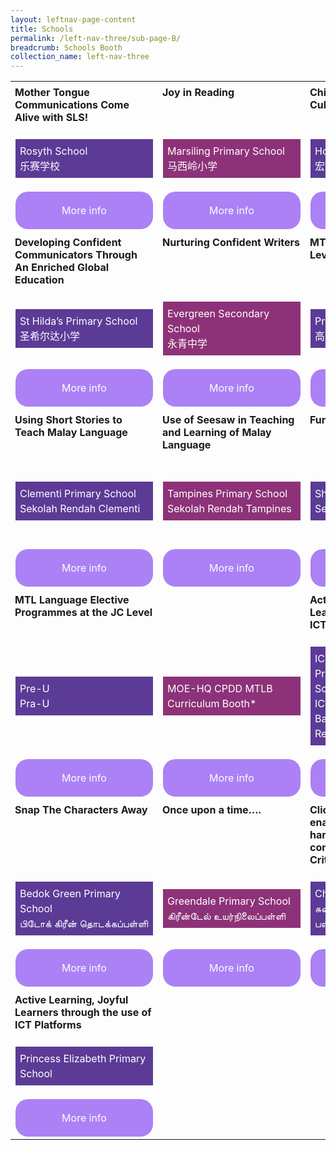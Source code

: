```yaml
---
layout: leftnav-page-content
title: Schools
permalink: /left-nav-three/sub-page-B/
breadcrumb: Schools Booth
collection_name: left-nav-three
---
```

<style>
.tdHead{
 vertical-align: top;
 padding: 7px;
   
 
}
.bottomBoxOdd{
background-color: #5c3b96;
padding: 7px;
color: #ffffff;
  
line-height :1.5rem !important;
}
.bottomBoxEven{
  background-color: #8d3278;
  padding: 7px;
  color: #ffffff;
  
  line-height :1.5rem !important;
}
.baseTD{
width:25%
}
 
.btnInfo {
    background: #ab81f5;
    color: #fff !important;
    display: block;
    padding: 20px 10px;
    text-align: center;
    text-decoration: none !important;
    width: 200px;
    border-radius: 20px !important;  
}
.btnInfo {
    -webkit-border-radius: 20px;
    -moz-border-radius: 20px;
    -ms-border-radius: 20px;
    -o-border-radius: 20px;
}
.btnInfo:hover {
    background: #583399;
}
</style>
<table style="width:100%;" cellspacing="20" cellpadding="20">

<tr>
  <td class="baseTD tdHead">
   <b>Mother Tongue Communications Come Alive with SLS!</b><br>
  </td>
  <td class="baseTD tdHead"> <b>Joy in Reading</b><br>
  </td>
  <td class="baseTD tdHead"> <b>Chinese Language Camp; Cultural Fortnight</b><br>
  </td>
  <td class="baseTD tdHead"><b>CL eXcite - Joy of Learning</b><br>
  </td>
</tr>
<tr>
<td class="baseTD ">
  <p class="bottomBoxOdd">Rosyth School<br>乐赛学校 </p></td>
 
<td class="baseTD ">
   <p class="bottomBoxEven">Marsiling Primary School<br>马西岭小学 </p> </td>
 
<td class="baseTD ">
 <p class="bottomBoxOdd">Hong Wen School<br>宏文学校
</p></td>
<td class="baseTD">
 <p class="bottomBoxEven">Xingnan Primary School<br>醒南小学
</p> 
</td>
</tr>
  <tr>
    <td> 
	    <a href="https://event-reg.biz/Registration/MTLSSynopsis?Session=S1C"  class="btnInfo">More info</a>
    </td>
    <td> 
		<a href="https://event-reg.biz/Registration/MTLSSynopsis?Session=S2C"  class="btnInfo">More info</a>
    </td>
    <td>
	    <a href="https://event-reg.biz/Registration/MTLSSynopsis?Session=S3C"  class="btnInfo">More info</a>
    </td>
    <td>
   	    <a href="https://event-reg.biz/Registration/MTLSSynopsis?Session=S4C"  class="btnInfo">More info</a>
    </td>
  </tr>
  <tr>
  <td class="baseTD tdHead">
   <b>Developing Confident Communicators Through An Enriched Global Education</b><br>
  </td>
  <td class="baseTD tdHead"> <b>Nurturing Confident Writers</b><br>
  </td>
  <td class="baseTD tdHead"> <b>MTL Education at the Pre-U Level</b><br>
  </td>
  <td class="baseTD tdHead"><b>Active Learning, Joyful Learners through the use of ICT Platforms</b><br>
  </td>
</tr>
<tr>
<td class="baseTD ">
  <p class="bottomBoxOdd">St Hilda’s Primary School<br> 圣希尔达小学 </p></td>
 
<td class="baseTD ">
   <p class="bottomBoxEven">Evergreen Secondary School<br>永青中学 </p> </td>
 
<td class="baseTD ">
 <p class="bottomBoxOdd">Pre-U<br>高中
</p></td>
<td class="baseTD">
 <p class="bottomBoxEven">Princess Elizabeth Primary School
</p> 
</td>
</tr>
  <tr>
    <td> 
	    <a href="https://event-reg.biz/Registration/MTLSSynopsis?Session=S5C"  class="btnInfo">More info</a>
    </td>
    <td> 
		<a href="https://event-reg.biz/Registration/MTLSSynopsis?Session=S12C"  class="btnInfo">More info</a>
    </td>
    <td>
	    <a href="https://event-reg.biz/Registration/MTLSSynopsis?Session=S15C"  class="btnInfo">More info</a>
    </td>
    <td>
   	    <a href="https://event-reg.biz/Registration/MTLSSynopsis?Session=S17C"  class="btnInfo">More info</a>
    </td>
  </tr>
  <tr>
  <td class="baseTD tdHead">
   <b>Using Short Stories to Teach Malay Language</b><br>
  </td>
  <td class="baseTD tdHead"> <b>Use of Seesaw in Teaching and Learning of Malay Language</b><br>
  </td>
  <td class="baseTD tdHead"> <b>Fun Learning @ Shuqun</b><br>
  </td>
  <td class="baseTD tdHead"><b>Enhancing Oral Competencies through Interactive Games </b><br>
  </td>
</tr>
<tr>
<td class="baseTD ">
  <p class="bottomBoxOdd">Clementi Primary School<br>Sekolah Rendah Clementi </p></td>
 
<td class="baseTD ">
   <p class="bottomBoxEven"> Tampines Primary School<br>Sekolah Rendah Tampines</p> </td>
 
<td class="baseTD ">
 <p class="bottomBoxOdd">Shuqun Primary School<br>Sekolah Rendah Shuqun
</p></td>
<td class="baseTD">
 <p class="bottomBoxEven">Changkat Changi Secondary School<br>Sekolah Menengah Changkat Changi
</p> 
</td>
</tr>
  <tr>
    <td> 
	    <a href="https://event-reg.biz/Registration/MTLSSynopsis?Session=S6M"  class="btnInfo">More info</a>
    </td>
    <td> 
		<a href="https://event-reg.biz/Registration/MTLSSynopsis?Session=S7M"  class="btnInfo">More info</a>
    </td>
    <td>
	    <a href="https://event-reg.biz/Registration/MTLSSynopsis?Session=S8M"  class="btnInfo">More info</a>
    </td>
    <td>
   	    <a href="https://event-reg.biz/Registration/MTLSSynopsis?Session=S13M"  class="btnInfo">More info</a>
    </td>
  </tr>
  <tr>
  <td class="baseTD tdHead">
   <b>MTL Language Elective Programmes at the JC Level</b><br>
  </td>
  <td class="baseTD tdHead"> <b></b><br>
  </td>
  <td class="baseTD tdHead"> <b>Active Learning, Joyful Learners through the use of ICT Platforms</b><br>
  </td>
  <td class="baseTD tdHead"><b>Enthuse A Primary Classroom with MK small readers!</b><br>
  </td>
</tr>
<tr>
<td class="baseTD ">
  <p class="bottomBoxOdd">Pre-U<br>Pra-U </p></td>
 
<td class="baseTD ">
   <p class="bottomBoxEven"> MOE-HQ CPDD MTLB Curriculum Booth*</p> </td>
 
<td class="baseTD ">
 <p class="bottomBoxOdd">ICT in MTL Learning Princess Elizabeth Primary School<br>ICT dalam Pembelajaran Bahasa Ibunda Sekolah Rendah Princess Elizabeth
</p></td>
<td class="baseTD">
 <p class="bottomBoxEven">Geylang Methodist School (Primary) <br>கேலாங் மெதடிஸ்ட் தொடக்கப்பள்ளி
</p> 
</td>
</tr>
  <tr>
    <td> 
	    <a href="https://event-reg.biz/Registration/MTLSSynopsis?Session=S15M"  class="btnInfo">More info</a>
    </td>
    <td> 
		<a href="https://event-reg.biz/Registration/MTLSSynopsis?Session=S16M"  class="btnInfo">More info</a>
    </td>
    <td>
	    <a href="https://event-reg.biz/Registration/MTLSSynopsis?Session=S17M"  class="btnInfo">More info</a>
    </td>
    <td>
   	    <a href="https://event-reg.biz/Registration/MTLSSynopsis?Session=S9T"  class="btnInfo">More info</a>
    </td>
  </tr>
  <tr>
  <td class="baseTD tdHead">
   <b>Snap The Characters Away</b><br>
  </td>
  <td class="baseTD tdHead"> <b>Once upon a time….</b><br>
  </td>
  <td class="baseTD tdHead"> <b>Click- Think- Connect ICT enabled process for harnessing students’ content acquisition through Critical Thinking. </b><br>
  </td>
  <td class="baseTD tdHead"><b>MTL Language Elective Programmes at the JC Level</b><br>
  </td>
</tr>
<tr>
<td class="baseTD ">
  <p class="bottomBoxOdd"> Bedok Green Primary School<br>பிடோக் கிரீன் தொடக்கப்பள்ளி</p></td>
 
<td class="baseTD ">
   <p class="bottomBoxEven">Greendale Primary School<br>கிரீன்டேல் உயர்நிலைப்பள்ளி  </p> </td>
 
<td class="baseTD ">
 <p class="bottomBoxOdd">Chua Chu Kang Secondary<br>சுவா சூ காங் உயர்நிலைப் பள்ளி
</p></td>
<td class="baseTD">
 <p class="bottomBoxEven">Pre-U CL/ML/TL
</p> 
</td>
</tr>
  <tr>
    <td> 
	    <a href="https://event-reg.biz/Registration/MTLSSynopsis?Session=S10T"  class="btnInfo">More info</a>
    </td>
    <td> 
		<a href="https://event-reg.biz/Registration/MTLSSynopsis?Session=S11T"  class="btnInfo">More info</a>
    </td>
    <td>
	    <a href="https://event-reg.biz/Registration/MTLSSynopsis?Session=S14T"  class="btnInfo">More info</a>
    </td>
    <td>
   	    <a href="https://event-reg.biz/Registration/MTLSSynopsis?Session=S15T"  class="btnInfo">More info</a>
    </td>
  </tr>
  <tr>
  <td class="baseTD tdHead">
   <b>Active Learning, Joyful Learners through the use of ICT Platforms</b><br>
  </td>
  
</tr>
<tr>
<td class="baseTD ">
  <p class="bottomBoxOdd"> Princess Elizabeth Primary School</p></td>
 
</tr>
  <tr>
    <td> 
	    <a href="https://event-reg.biz/Registration/MTLSSynopsis?Session=S17T"  class="btnInfo">More info</a>
    </td>
   
  </tr>
  
</table> 
